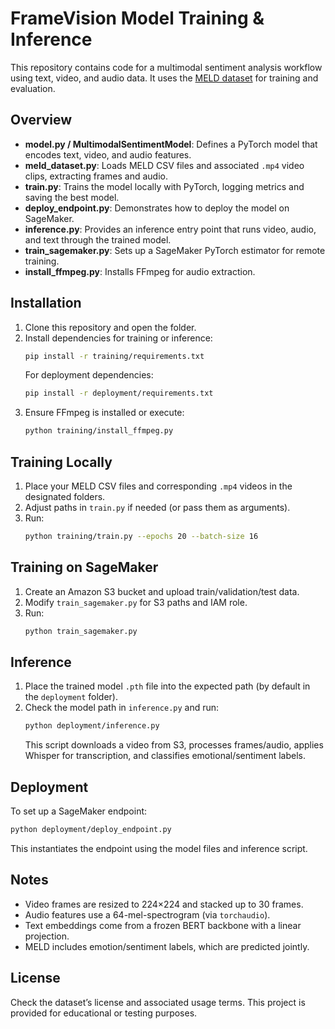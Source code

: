 # FrameVision Model Training & Inference

This repository contains code for a multimodal sentiment analysis workflow using text, video, and audio data. It uses the [MELD dataset](https://github.com/SenticNet/MELD) for training and evaluation.

## Overview
- **model.py / MultimodalSentimentModel**: Defines a PyTorch model that encodes text, video, and audio features.  
- **meld_dataset.py**: Loads MELD CSV files and associated `.mp4` video clips, extracting frames and audio.  
- **train.py**: Trains the model locally with PyTorch, logging metrics and saving the best model.  
- **deploy_endpoint.py**: Demonstrates how to deploy the model on SageMaker.  
- **inference.py**: Provides an inference entry point that runs video, audio, and text through the trained model.  
- **train_sagemaker.py**: Sets up a SageMaker PyTorch estimator for remote training.  
- **install_ffmpeg.py**: Installs FFmpeg for audio extraction.

## Installation
1. Clone this repository and open the folder.  
2. Install dependencies for training or inference:
   ```bash
   pip install -r training/requirements.txt
   ```
   For deployment dependencies:
   ```bash
   pip install -r deployment/requirements.txt
   ```
3. Ensure FFmpeg is installed or execute:
   ```bash
   python training/install_ffmpeg.py
   ```

## Training Locally
1. Place your MELD CSV files and corresponding `.mp4` videos in the designated folders.  
2. Adjust paths in `train.py` if needed (or pass them as arguments).  
3. Run:
   ```bash
   python training/train.py --epochs 20 --batch-size 16
   ```

## Training on SageMaker
1. Create an Amazon S3 bucket and upload train/validation/test data.  
2. Modify `train_sagemaker.py` for S3 paths and IAM role.  
3. Run:
   ```bash
   python train_sagemaker.py
   ```

## Inference
1. Place the trained model `.pth` file into the expected path (by default in the `deployment` folder).  
2. Check the model path in `inference.py` and run:
   ```bash
   python deployment/inference.py
   ```
   This script downloads a video from S3, processes frames/audio, applies Whisper for transcription, and classifies emotional/sentiment labels.

## Deployment
To set up a SageMaker endpoint:
```bash
python deployment/deploy_endpoint.py
```
This instantiates the endpoint using the model files and inference script.

## Notes
- Video frames are resized to 224×224 and stacked up to 30 frames.  
- Audio features use a 64-mel-spectrogram (via `torchaudio`).  
- Text embeddings come from a frozen BERT backbone with a linear projection.  
- MELD includes emotion/sentiment labels, which are predicted jointly.

## License
Check the dataset’s license and associated usage terms. This project is provided for educational or testing purposes.
